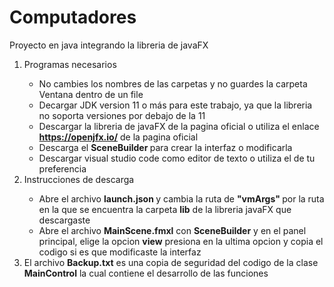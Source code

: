 # Computadores
Proyecto en java integrando la libreria de javaFX</p>
1. Programas necesarios</p>
    - No cambies los nombres de las carpetas y no guardes la carpeta Ventana dentro de un file </b>
    - Decargar JDK version 11 o más para este trabajo, ya que la libreria no soporta versiones por debajo de la 11</b>
    - Descargar la libreria de javaFX de la pagina oficial o utiliza el enlace <b>https://openjfx.io/</b> de la pagina oficial</b >
    - Descarga el <b> SceneBuilder </b> para crear la interfaz o modificarla
    - Descargar visual studio code como editor de texto o utiliza el de tu preferencia</b>
2. Instrucciones de descarga</p>
    - Abre el archivo <b> launch.json </b> y cambia  la ruta de <b> "vmArgs" </b> por la ruta en la que se encuentra la carpeta <b>lib</b> de la libreria javaFX que descargaste</b>
    - Abre el archivo <b>MainScene.fmxl</b> con <b>SceneBuilder</b> y en el panel principal, elige la opcion <b> view</b> presiona en la ultima opcion y copia el codigo si es que modificaste la interfaz</b>
3. El archivo <b> Backup.txt</b> es una copia de seguridad del codigo de la clase <b> MainControl</b> la cual contiene el desarrollo de las funciones</b>

